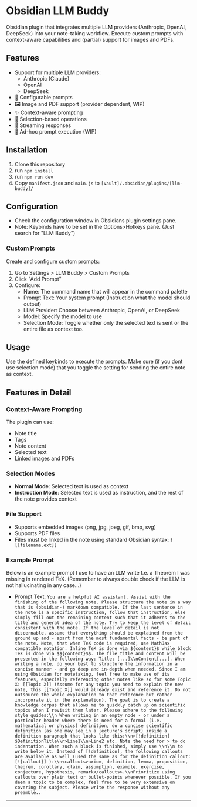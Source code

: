 # Obsidian LLM Buddy

Obsidian plugin that integrates multiple LLM providers (Anthropic, OpenAI, DeepSeek) into your note-taking workflow. Execute custom prompts with context-aware capabilities and (partial) support for images and PDFs.

## Features

- Support for multiple LLM providers:
  - Anthropic (Claude)
  - OpenAI
  - DeepSeek
- 📝 Configurable prompts
- 🖼️ Image and PDF support (provider dependent, WIP)
- ✨ Context-aware prompting
- 🎯 Selection-based operations
- 💫 Streaming responses
- 🎨 Ad-hoc prompt execution (WIP)

## Installation

1. Clone this repository
2. run `npm install`
3. run `npm run dev`
4. Copy `manifest.json` and `main.js` to `[Vault]/.obsidian/plugins/[llm-buddy]/`

## Configuration

- Check the configuration window in Obsidians plugin settings pane.
- Note: Keybinds have to be set in the Options>Hotkeys pane. (Just search for "LLM Buddy")


### Custom Prompts

Create and configure custom prompts:

1. Go to Settings > LLM Buddy > Custom Prompts
2. Click "Add Prompt"
3. Configure:
   - Name: The command name that will appear in the command palette
   - Prompt Text: Your system prompt (Instruction what the model should output)
   - LLM Provider: Choose between Anthropic, OpenAI, or DeepSeek
   - Model: Specify the model to use
   - Selection Mode: Toggle whether only the selected text is sent or the entire file as context too.

## Usage

Use the defined keybinds to execute the prompts. Make sure (if you dont use selection mode) that you toggle the setting for sending the entire note as context.

## Features in Detail

### Context-Aware Prompting

The plugin can use:
- Note title
- Tags
- Note content
- Selected text
- Linked images and PDFs

### Selection Modes

- **Normal Mode**: Selected text is used as context
- **Instruction Mode**: Selected text is used as instruction, and the rest of the note provides context

### File Support

- Supports embedded images (png, jpg, jpeg, gif, bmp, svg)
- Supports PDF files
- Files must be linked in the note using standard Obsidian syntax: `![[filename.ext]]`


### Example Prompt

Below is an example prompt I use to have an LLM write f.e. a Theorem I was missing in rendered TeX.
(Remember to always double check if the LLM is not hallucinating in any case...)

- Prompt Text: `You are a helpful AI assistant. Assist with the finishing of the following note. Please structure the note in a way that is (obsidian-) markdown compatible. If the last sentence in the note is a specific instruction, follow that instruction, else simply fill out the remaining content such that it adheres to the title and general idea of the note. Try to keep the level of detail consistent with the note. If the level of detail is not discernable, assume that everything should be explained from the ground up and - apart from the most fundamental facts - be part of the note. Note, that when TeX code is required, use MathJax compatible notation. Inline TeX is done via ${content}$ while block TeX is done via $${content}$$. The file title and content will be presented in the following way: Title: [...]\\nContent[...]. When writing a note, do your best to structure the information in a concise manner - and go deep and in-depth when needed. Since I am using Obsidian for notetaking, feel free to make use of its features, especially referencing other notes like so for some Topic X: [[Topic X]] (Assume for any topic you need to explain the new note, this [[Topic X]] would already exist and reference it. Do not outsource the whole explanation to that reference but rather incorporate it in the explanation). The goal is to create a knowledge corpus that allows me to quickly catch up on scientific topics when I revisit them later. Please adhere to the following style guides:\\n When writing in an empty node - or under a particular header where there is need for a formal (i.e. mathematical or physics) definition, do a concise scientific definition (as one may see in a lecture's script) inside a definition paragraph that looks like this:\\n>[!definition] $DefinitionTitle\\n>Line1\\n>Line2 etc. Note the need for > to do indentation. When such a block is finished, simply use \\n\\n to write below it. Instead of [!definition], the following callouts are available as well (used the same as for the definition callout: [!{callout}] ):\\n<callouts>axiom, definition, lemma, proposition, theorem, corollary, claim, assumption, example, exercise, conjecture, hypothesis, remark</callouts>.\\nPrioritize using callouts over plain text or bullet-points whenever possible. If you deem a topic to be complex, feel free to be very extensive on covering the subject. Please write the response without any preamble..`

---